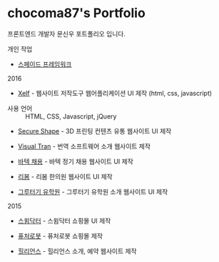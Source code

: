 # chocoma87's Portfolio

프론트엔드 개발자 문신우 포트폴리오 입니다. 

개인 작업
* [스페이드 프레임워크](http://regex.bastardsbook.com/)

2016
* [Xelf](http://regex.bastardsbook.com/)  - 웹사이트 저작도구 웹어플리케이션 UI 제작 (html, css, javascript)
<dl>
 <dt>사용 언어</dt>
 <dd>HTML, CSS, Javascript, jQuery</dd>
</dl>

* [Secure Shape](http://tumblr.eyeheartnewyork.com) - 3D 프린팅 컨텐츠 유통 웹사이트 UI 제작

* [Visual Tran](http://iheartnymuseums.com/) - 번역 소프트웨어 소개 웹사이트 제작

* [바텍 채용](http://iheartnymuseums.com/) - 바텍 정기 채용 웹사이트 UI 제작

* [리봄](http://iheartnymuseums.com/) - 리봄 한의원 웹사이트 UI 제작

* [그루터기 유학원](http://iheartnymuseums.com/) - 그루터기 유학원 소개 웹사이트 UI 제작

2015
* [스윔닥터](http://iheartnymuseums.com/) - 스윔닥터 쇼핑몰 UI 제작

* [퓨처로봇](http://iheartnymuseums.com/) - 퓨처로봇 쇼핑몰 제작

* [힐리언스](http://iheartnymuseums.com/) - 힐리언스 소개, 예약 웹사이트 제작
 

